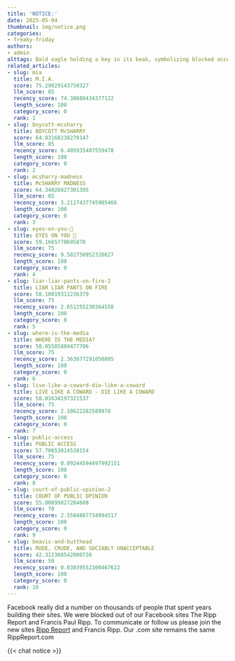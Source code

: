 ```yaml
---
title: 'NOTICE:'
date: 2025-05-04
thumbnail: img/notice.png
categories:
- freaky-friday
authors:
- admin
alttags: Bald eagle holding a key in its beak, symbolizing blocked access to Facebook pages like Ripp Report and Francis Ripp
related_articles:
- slug: mia
  title: M.I.A.
  score: 75.29029143750327
  llm_score: 85
  recency_score: 74.38689434377122
  length_score: 100
  category_score: 0
  rank: 1
- slug: boycott-mcsharry
  title: BOYCOTT McSHARRY
  score: 64.83168238270147
  llm_score: 85
  recency_score: 6.405935487559478
  length_score: 100
  category_score: 0
  rank: 2
- slug: mcsharry-madness
  title: McSHARRY MADNESS
  score: 64.34026827301395
  llm_score: 85
  recency_score: 3.2117437745905466
  length_score: 100
  category_score: 0
  rank: 3
- slug: eyes-on-you-👀
  title: EYES ON YOU 👀
  score: 59.1665770695878
  llm_score: 75
  recency_score: 9.582750952320627
  length_score: 100
  category_score: 0
  rank: 4
- slug: liar-liar-pants-on-fire-2
  title: LIAR LIAR PANTS ON FIRE
  score: 58.10019311236379
  llm_score: 75
  recency_score: 2.651255230364558
  length_score: 100
  category_score: 0
  rank: 5
- slug: where-is-the-media
  title: WHERE IS THE MEDIA?
  score: 58.05585804477706
  llm_score: 75
  recency_score: 2.363077291050805
  length_score: 100
  category_score: 0
  rank: 6
- slug: live-like-a-coward-die-like-a-coward
  title: LIVE LIKE A COWARD - DIE LIKE A COWARD
  score: 58.01634197321537
  llm_score: 75
  recency_score: 2.10622282589978
  length_score: 100
  category_score: 0
  rank: 7
- slug: public-access
  title: PUBLIC ACCESS
  score: 57.70653014538154
  llm_score: 75
  recency_score: 0.09244594497992151
  length_score: 100
  category_score: 0
  rank: 8
- slug: court-of-public-opinion-2
  title: COURT OF PUBLIC OPINION
  score: 55.00899827284608
  llm_score: 70
  recency_score: 2.5584887734994517
  length_score: 100
  category_score: 0
  rank: 9
- slug: beavis-and-butthead
  title: RUDE, CRUDE, AND SOCIABLY UNACCEPTABLE
  score: 42.312368542000726
  llm_score: 50
  recency_score: 0.03039552300467622
  length_score: 100
  category_score: 0
  rank: 10
---
```

Facebook really did a number on thousands of people that spent years building their sites. We were blocked out of our Facebook sites The Ripp Report and Francis Paul Ripp. To communicate or follow us please join the new sites <a href="https://www.facebook.com/rippreport" >Ripp Report</a> and Francis Ripp. Our .com site remains the same RippReport.com</a>

{{< chat notice >}}